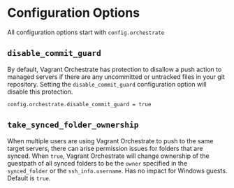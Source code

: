 # Configuration Options

All configuration options start with `config.orchestrate`

## `disable_commit_guard`

By default, Vagrant Orchestrate has protection to disallow a push action to managed
servers if there are any uncommitted or untracked files in your git repository. Setting
the `disable_commit_guard` configuration option will disable this protection.

    config.orchestrate.disable_commit_guard = true

## `take_synced_folder_ownership`

When multiple users are using Vagrant Orchestrate to push to the same target servers,
there can arise permission issues for folders that are synced. When `true`, Vagrant
Orchestrate will change ownership of the guestpath of all synced folders to be the
`owner` specified in the `synced_folder` or the `ssh_info.username`. Has no impact
for Windows guests. Default is `true`.
